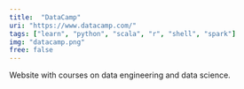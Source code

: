 ```yaml
---
title:  "DataCamp"
uri: "https://www.datacamp.com/"
tags: ["learn", "python", "scala", "r", "shell", "spark"]
img: "datacamp.png"
free: false
---
```


Website with courses on data engineering and data science.